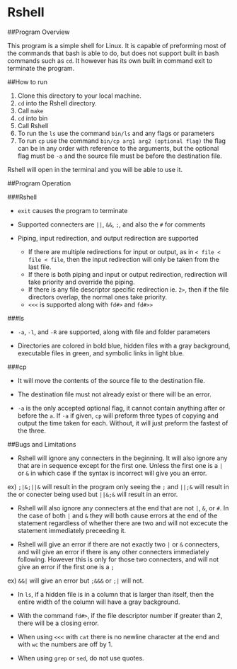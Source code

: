 Rshell
======

##Program Overview

This program is a simple shell for Linux. It is capable of preforming most
of the commands that bash is able to do, but does not support built in
bash commands such as `cd`. It however has its own built in command exit to
terminate the program.

##How to run

1. Clone this directory to your local machine.
2. `cd` into the Rshell directory.
3. Call `make`
4. `cd` into bin
5. Call Rshell
6. To run the `ls` use the command `bin/ls` and any flags or parameters
7. To run `cp` use the command `bin/cp arg1 arg2 (optional flag)` the flag
can be in any order with reference to the arguments, but the optional flag must
 be `-a` and the source file must be before the destination file.

Rshell will open in the terminal and you will be able to use it.

##Program Operation

###Rshell

* `exit` causes the program to terminate

* Supported connecters are `||`, `&&`, `;`, and also the `#` for comments

* Piping, input redirection, and output redirection are supported
  * If there are multiple redirections for input or output, as in `< file < file < file`,
  then the input redirection will only be taken from the last file.
  * If there is both piping and input or output redirection, redirection will take
  priority and override the piping.
  * If there is any file descriptor specific redirection ie. `2>`, then if the
  file directors overlap, the normal ones take priority.
  * `<<<` is supported along with `fd#>` and `fd#>>`

###ls

* `-a`, `-l`, and `-R` are supported, along with file and folder parameters

* Directories are colored in bold blue, hidden files with a gray background,
executable files in green, and symbolic links in light blue.

###cp

* It will move the contents of the source file to the destination file.

* The destination file must not already exist or there will be an error.

* `-a` is the only accepted optional flag, it cannot contain anything after
or before the `a`. If `-a` if given, `cp` will preform three types of copying
and output the time taken for each. Without, it will just preform the fastest of
the three.

##Bugs and Limitations

* Rshell will ignore any connecters in the beginning. It will also
ignore any that are in sequence except for the first one. Unless the
first one is a `|` or `&` in which case if the syntax is incorrect will give
you an error.

ex) `;|&;||&` will result in the program only seeing the `;` and `||;&`
will result in the or conecter being used but `||&;&` will result in an error.

* Rshell will also ignore any connecters at the end that are not `|`, `&`, or
`#`. In the case of both `|` and `&` they will both cause errors at the end
of the statement regardless of whether there are two and will not excecute
the statement immediately preceeding it.

* Rshell will give an error if there are not exactly two `|` or `&`
connecters, and will give an error if there is any other connecters
immediately following. However this is only for those two connecters,
and will not give an error if the first one is a `;`

ex) `&&|` will give an error but `;&&&` or `;|` will not.

* In `ls`, if a hidden file is in a column that is larger than itself, then
the entire width of the column will have a gray background.

* With the command `fd#>`, if the file descriptor number if greater than 2,
there will be a closing error.

* When using `<<<` with `cat` there is no newline character at the end and with
`wc` the numbers are off by 1.

* When using `grep` or `sed`, do not use quotes.
